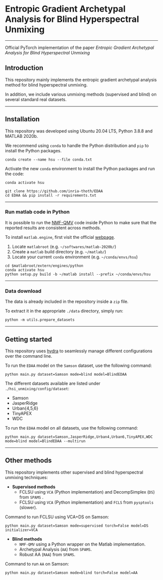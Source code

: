 <!-- # Hyperspectral Image Unmixing (HSU) -->
# Entropic Gradient Archetypal Analysis for Blind Hyperspectral Unmixing

---

Official PyTorch implementation of the paper _Entropic Gradient Archetypal Analysis for Blind Hyperspectral Unmixing_

## Introduction

This repository mainly implements the entropic gradient archetypal analysis method for blind hyperspectral unmixing.

In addition, we include various unmixing methods (supervised and blind) on several standard real datasets.

---

## Installation

This repository was developed using Ubuntu 20.04 LTS, Python 3.8.8 and MATLAB 2020b.

We recommend using `conda` to handle the Python distribution and `pip` to install the Python packages.

```
conda create --name hsu --file conda.txt
```

Activate the new `conda` environment to install the Python packages and run the code:
```
conda activate hsu
```

```
git clone https://github.com/inria-thoth/EDAA
cd EDAA && pip install -r requirements.txt
```

---

### Run matlab code in Python

It is possible to run the [NMF-QMV](https://github.com/LinaZhuang/NMF-QMV_demo) code inside Python to make sure that the reported results are consistent across methods.

To install `matlab.engine`, first visit the official [webpage](https://www.mathworks.com/help/matlab/matlab_external/install-the-matlab-engine-for-python.html).

  1. Locate `matlabroot` (e.g. `~/softwares/matlab-2020b/`)
  2. Create a `matlab` build directory (e.g. `~/matlab/`)
  3. Locate your current `conda` environment (e.g. `~/conda/envs/hsu`)

```
cd $matlabroot/extern/engines/python
conda activate hsu
python setup.py build -b ~/matlab install --prefix ~/conda/envs/hsu
```

---

### Data download

The data is already included in the repository inside a `zip` file.

To extract it in the appropriate `./data` directory, simply run:

```
python -m utils.prepare_datasets
```

---

## Getting started

This repository uses [hydra](https://hydra.cc/) to seamlessly manage different configurations over the command line.

To run the `EDAA` model on the `Samson` dataset, use the following command:

```
python main.py dataset=Samson mode=blind model=BlindEDAA
```

The different datasets available are listed under `./hsi_unmixing/config/dataset`:

* Samson
* JasperRidge
* Urban{4,5,6}
* TinyAPEX
* WDC

To run the `EDAA` model on all datasets, use the following command:

```
python main.py dataset=Samson,JasperRidge,Urban4,Urban6,TinyAPEX,WDC mode=blind model=BlindEDAA --multirun
```

---

## Other methods

This repository implements other supervised and blind hyperspectral unmixing techniques:

* **Supervised methods**
  * FCLSU using `VCA` (Python implementation) and DecompSimplex (`DS`) from `SPAMS` .
  * FCLSU using `VCA` (Python implementation) and `FCLS` from `pysptools` (slower).

Command to run FCLSU using VCA+DS on Samson:
```
python main.py dataset=Samson mode=supervised torch=False model=DS initializer=VCA
```

* **Blind methods**
  * `NMF-QMV` using a Python wrapper on the Matlab implementation.
  * Archetypal Analysis (`AA`) from `SPAMS`.
  * Robust AA (`RAA`) from `SPAMS`.
  
Command to run `AA` on Samson:
```
python main.py dataset=Samson mode=blind torch=False model=AA
```
